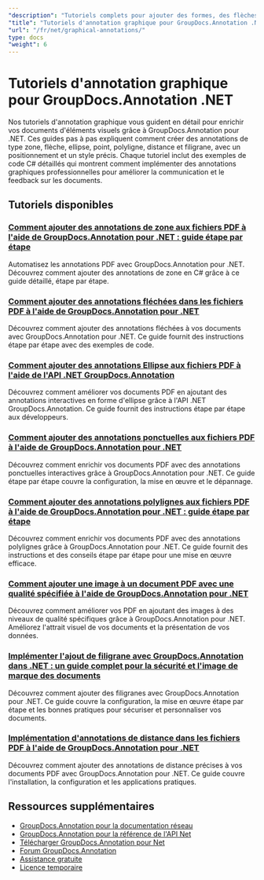 ```yaml
---
"description": "Tutoriels complets pour ajouter des formes, des flèches, des images et des éléments graphiques dans des documents avec GroupDocs.Annotation pour .NET."
"title": "Tutoriels d'annotation graphique pour GroupDocs.Annotation .NET"
"url": "/fr/net/graphical-annotations/"
type: docs
"weight": 6
---
```


# Tutoriels d'annotation graphique pour GroupDocs.Annotation .NET

Nos tutoriels d'annotation graphique vous guident en détail pour enrichir vos documents d'éléments visuels grâce à GroupDocs.Annotation pour .NET. Ces guides pas à pas expliquent comment créer des annotations de type zone, flèche, ellipse, point, polyligne, distance et filigrane, avec un positionnement et un style précis. Chaque tutoriel inclut des exemples de code C# détaillés qui montrent comment implémenter des annotations graphiques professionnelles pour améliorer la communication et le feedback sur les documents.

## Tutoriels disponibles

### [Comment ajouter des annotations de zone aux fichiers PDF à l'aide de GroupDocs.Annotation pour .NET : guide étape par étape](./groupdocs-annotation-net-area-pdf/)
Automatisez les annotations PDF avec GroupDocs.Annotation pour .NET. Découvrez comment ajouter des annotations de zone en C# grâce à ce guide détaillé, étape par étape.

### [Comment ajouter des annotations fléchées dans les fichiers PDF à l'aide de GroupDocs.Annotation pour .NET](./add-arrow-annotations-groupdocs-annotation-dotnet/)
Découvrez comment ajouter des annotations fléchées à vos documents avec GroupDocs.Annotation pour .NET. Ce guide fournit des instructions étape par étape avec des exemples de code.

### [Comment ajouter des annotations Ellipse aux fichiers PDF à l'aide de l'API .NET GroupDocs.Annotation](./add-ellipse-annotation-groupdocs-annotation-dotnet/)
Découvrez comment améliorer vos documents PDF en ajoutant des annotations interactives en forme d'ellipse grâce à l'API .NET GroupDocs.Annotation. Ce guide fournit des instructions étape par étape aux développeurs.

### [Comment ajouter des annotations ponctuelles aux fichiers PDF à l'aide de GroupDocs.Annotation pour .NET](./groupdocs-annotation-net-point-annotations-pdf/)
Découvrez comment enrichir vos documents PDF avec des annotations ponctuelles interactives grâce à GroupDocs.Annotation pour .NET. Ce guide étape par étape couvre la configuration, la mise en œuvre et le dépannage.

### [Comment ajouter des annotations polylignes aux fichiers PDF à l'aide de GroupDocs.Annotation pour .NET : guide étape par étape](./polyline-annotation-groupdocs-net-guide/)
Découvrez comment enrichir vos documents PDF avec des annotations polylignes grâce à GroupDocs.Annotation pour .NET. Ce guide fournit des instructions et des conseils étape par étape pour une mise en œuvre efficace.

### [Comment ajouter une image à un document PDF avec une qualité spécifiée à l'aide de GroupDocs.Annotation pour .NET](./add-image-pdf-quality-groupdocs-annotation-net/)
Découvrez comment améliorer vos PDF en ajoutant des images à des niveaux de qualité spécifiques grâce à GroupDocs.Annotation pour .NET. Améliorez l'attrait visuel de vos documents et la présentation de vos données.

### [Implémenter l'ajout de filigrane avec GroupDocs.Annotation dans .NET : un guide complet pour la sécurité et l'image de marque des documents](./add-watermark-groupdocs-annotation-net-guide/)
Découvrez comment ajouter des filigranes avec GroupDocs.Annotation pour .NET. Ce guide couvre la configuration, la mise en œuvre étape par étape et les bonnes pratiques pour sécuriser et personnaliser vos documents.

### [Implémentation d'annotations de distance dans les fichiers PDF à l'aide de GroupDocs.Annotation pour .NET](./implement-distance-annotations-pdfs-groupdocs-dotnet/)
Découvrez comment ajouter des annotations de distance précises à vos documents PDF avec GroupDocs.Annotation pour .NET. Ce guide couvre l'installation, la configuration et les applications pratiques.

## Ressources supplémentaires

- [GroupDocs.Annotation pour la documentation réseau](https://docs.groupdocs.com/annotation/net/)
- [GroupDocs.Annotation pour la référence de l'API Net](https://reference.groupdocs.com/annotation/net/)
- [Télécharger GroupDocs.Annotation pour Net](https://releases.groupdocs.com/annotation/net/)
- [Forum GroupDocs.Annotation](https://forum.groupdocs.com/c/annotation)
- [Assistance gratuite](https://forum.groupdocs.com/)
- [Licence temporaire](https://purchase.groupdocs.com/temporary-license/)